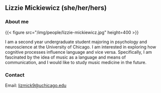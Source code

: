 ## Lizzie Mickiewicz (she/her/hers)

### About me

{{< figure src="/img/people/lizzie-mickiewicz.jpg" height=400 >}}

I am a second year undergraduate student majoring in psychology and neuroscience at the University of Chicago. I am interested in exploring how cognitive processes influence language and vice versa.  Specifically, I am fascinated by the idea of music as a language and means of communication, and I would like to study music medicine in the future.

### Contact 
Email: lizmick9@uchicago.edu
